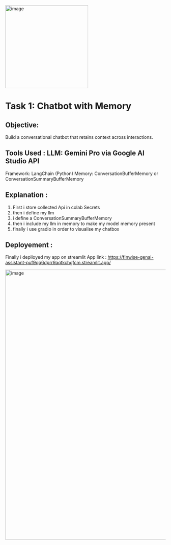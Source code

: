 <img width="260" height="260" alt="image" src="https://github.com/user-attachments/assets/3e53cc7e-0a0f-4373-bed2-d31e5e495f06" />



# Task 1: Chatbot with Memory

## Objective:
Build a conversational chatbot that retains context across interactions.

## Tools Used : LLM: Gemini Pro via Google AI Studio API
Framework: LangChain (Python)
Memory: ConversationBufferMemory or ConversationSummaryBufferMemory

## Explanation : 

1. First i store collected Api in colab Secrets
2. then i define my llm
3. i define a ConversationSummaryBufferMemory
4. then i include my llm in memory to make my model memory present
5. finally i use gradio in order to visualise my chatbox


## Deployement : 

Finally i deplloyed my app on streamlit 
App link : https://finwise-genai-assistant-puf9qq6dprr9aqtkchgfcm.streamlit.app/

<img width="1903" height="847" alt="image" src="https://github.com/user-attachments/assets/ba75a161-9c49-4514-96f9-3b8df3973d99" />


